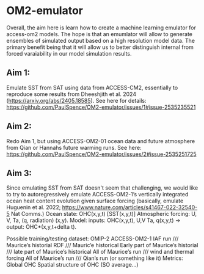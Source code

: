 # OM2-emulator
Overall, the aim here is learn how to create a machine learning emulator for access-om2 models. The hope is that an emumlator will allow to generate ensembles of simulated output based on a high resolution model data. The primary benefit being that it will allow us to better distinguish internal from forced varaiability in our model simulation results. 

## Aim 1: 
Emulate SST from SAT using data from ACCESS-CM2, essentially to reproduce some results from Dheeshjith et al. 2024 (https://arxiv.org/abs/2405.18585). See here for details: https://github.com/PaulSpence/OM2-emulator/issues/1#issue-2535235521

## Aim 2: 
Redo Aim 1, but using ACCESS-OM2-01 ocean data and future atmosphere from Qian or Hannahs future warming runs. See here: https://github.com/PaulSpence/OM2-emulator/issues/2#issue-2535251725

## Aim 3: 
Since emulating SST from SAT doesn't seem that challenging, we would like to try to autoregressively emulate ACCESS-OM2-1’s vertically integrated ocean heat content evolution given surface forcing (basically, emulate Huguenin et al. 2022; https://www.nature.com/articles/s41467-022-32540-5 Nat Comms.)
Ocean state: OHC(x,y,t) [SST(x,y,t)]
Atmospheric forcing: U, V, Ta, (q, radiation) (x,y).
Model: inputs: OHC(x,y,t), U,V Ta, q(x,y,t) -> output: OHC*(x,y,t+delta t).

Possible training/testing dataset:
OMIP-2 ACCESS-OM2-1 IAF run /// Maurice’s historial
RDF /// Mauric’e historical
Early part of Maurice’s historial /// late part of Maurice’s historical 
All of Maurice’s run /// wind and thermal forcing
All of Maurice’s run /// Qian’s run (or something like it)
Metrics:
Global OHC
Spatial structure of OHC (SO average…)
